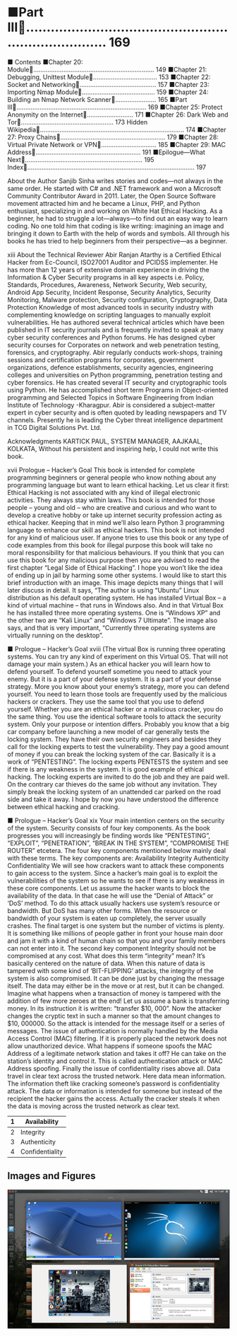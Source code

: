 # ■Part III......................................................................... 169

■ Contents
■Chapter 20: Module.................................................................... 149
■Chapter 21: Debugging, Unittest Module.................................... 153
■Chapter 22: Socket and Networking........................................... 157
■Chapter 23: Importing Nmap Module......................................... 159
■Chapter 24: Building an Nmap Network Scanner....................... 165
■Part III......................................................................... 169
■Chapter 25: Protect Anonymity on the Internet.......................... 171
■Chapter 26: Dark Web and Tor.................................................... 173
Hidden Wikipedia................................................................................. 174
■Chapter 27: Proxy Chains........................................................... 179
■Chapter 28: Virtual Private Network or VPN............................... 185
■Chapter 29: MAC Address........................................................... 191
■Epilogue—What Next.................................................................. 195
Index.............................................................................................. 197

About the Author
Sanjib Sinha writes stories and codes—not always in the same order.
He started with C# and .NET framework and won a Microsoft Community
Contributor Award in 2011. Later, the Open Source Software movement attracted him and
he became a Linux, PHP, and Python enthusiast, specializing in and working on White
Hat Ethical Hacking.
As a beginner, he had to struggle a lot—always—to find out an easy way to learn
coding. No one told him that coding is like writing: imagining an image and bringing it
down to Earth with the help of words and symbols.
All through his books he has tried to help beginners from their perspective—as a
beginner.

xiii
About the Technical
Reviewer
Abir Ranjan Atarthy is a Certified Ethical Hacker from Ec-Council, ISO27001 Auditor and
PCIDSS implementer.
He has more than 12 years of extensive domain experience in driving the
Information & Cyber Security programs in all key aspects i.e. Policy, Standards,
Procedures, Awareness, Network Security, Web security, Android App Security, Incident
Response, Security Analytics, Security Monitoring, Malware protection, Security
configuration, Cryptography, Data Protection Knowledge of most advanced tools in
security industry with complementing knowledge on scripting languages to manually
exploit vulnerabilities.
He has authored several technical articles which have been published in IT security
journals and is frequently invited to speak at many cyber security conferences and
Python forums.
He has designed cyber security courses for Corporates on network and web
penetration testing, forensics, and cryptography.
Abir regularly conducts work-shops, training sessions and certification programs
for corporates, government organizations, defence establishments, security agencies,
engineering colleges and universities on Python programming, penetration testing and
cyber forensics.
He has created several IT security and cryptographic tools using Python.
He has accomplished short term Programs in Object-oriented programming and
Selected Topics in Software Engineering from Indian Institute of Technology -Kharagpur.
Abir is considered a subject-matter expert in cyber security and is often quoted by
leading newspapers and TV channels.
Presently he is leading the Cyber threat intelligence department in TCG Digital
Solutions Pvt. Ltd.

Acknowledgments
KARTICK PAUL, SYSTEM MANAGER, AAJKAAL, KOLKATA, Without his persistent and
inspiring help, I could not write this book.

xvii
Prologue – Hacker’s Goal
This book is intended for complete programming beginners or general people who know
nothing about any programming language but want to learn ethical hacking.
Let us clear it first: Ethical Hacking is not associated with any kind of illegal
electronic activities. They always stay within laws. This book is intended for those people
– young and old – who are creative and curious and who want to develop a creative hobby
or take up internet security profession acting as ethical hacker. Keeping that in mind we’ll
also learn Python 3 programming language to enhance our skill as ethical hackers.
This book is not intended for any kind of malicious user. If anyone tries to use this
book or any type of code examples from this book for illegal purpose this book will take
no moral responsibility for that malicious behaviours.
If you think that you can use this book for any malicious purpose then you are
advised to read the first chapter “Legal Side of Ethical Hacking”. I hope you won’t like the
idea of ending up in jail by harming some other systems.
I would like to start this brief introduction with an image. This image depicts many
things that I will later discuss in detail. It says, “The author is using “Ubuntu” Linux
distribution as his default operating system. He has installed Virtual Box – a kind of
virtual machine – that runs in Windows also. And in that Virtual Box he has installed three
more operating systems. One is “Windows XP” and the other two are “Kali Linux” and
“Windows 7 Ultimate”. The image also says, and that is very important, “Currently three
operating systems are virtually running on the desktop”.

■ Prologue – Hacker’s Goal
xviii
(The virtual Box is running three operating systems. You can try any kind of
experiment on this Virtual OS. That will not damage your main system.)
As an ethical hacker you will learn how to defend yourself. To defend yourself
sometime you need to attack your enemy. But it is a part of your defense system. It is a
part of your defense strategy. More you know about your enemy’s strategy, more you
can defend yourself. You need to learn those tools are frequently used by the malicious
hackers or crackers. They use the same tool that you use to defend yourself.
Whether you are an ethical hacker or a malicious cracker, you do the same thing.
You use the identical software tools to attack the security system. Only your purpose or
intention differs.
Probably you know that a big car company before launching a new model of
car generally tests the locking system. They have their own security engineers and
besides they call for the locking experts to test the vulnerability. They pay a good
amount of money if you can break the locking system of the car. Basically it is a work
of “PENTESTING”. The locking experts PENTESTS the system and see if there is any
weakness in the system.
It is good example of ethical hacking. The locking experts are invited to do the
job and they are paid well. On the contrary car thieves do the same job without any
invitation. They simply break the locking system of an unattended car parked on the road
side and take it away. I hope by now you have understood the difference between ethical
hacking and cracking.

■ Prologue – Hacker’s Goal
xix
Your main intention centers on the security of the system. Security consists of four
key components. As the book progresses you will increasingly be finding words like
“PENTESTING”, “EXPLOIT”, “PENETRATION”, “BREAK IN THE SYSTEM”, “COMPROMISE
THE ROUTER” etcetera. The four key components mentioned below mainly deal with
these terms. The key components are:
Availability
Integrity
Authenticity
Confidentiality
We will see how crackers want to attack these components to gain access to the
system. Since a hacker’s main goal is to exploit the vulnerabilities of the system so he
wants to see if there is any weakness in these core components.
Let us assume the hacker wants to block the availability of the data. In that case he
will use the “Denial of Attack” or ‘DoS’ method. To do this attack usually hackers use
system’s resource or bandwidth. But DoS has many other forms. When the resource or
bandwidth of your system is eaten up completely, the server usually crashes. The final
target is one system but the number of victims is plenty. It is something like millions of
people gather in front your house main door and jam it with a kind of human chain so
that you and your family members can not enter into it.
The second key component Integrity should not be compromised at any cost. What
does this term “integrity” mean? It’s basically centered on the nature of data. When this
nature of data is tampered with some kind of ‘BIT-FLIPPING’ attacks, the integrity of the
system is also compromised. It can be done just by changing the message itself. The data
may either be in the move or at rest, but it can be changed. Imagine what happens when
a transaction of money is tampered with the addition of few more zeroes at the end! Let
us assume a bank is transferring money. In its instruction it is written: “transfer $10, 000”.
Now the attacker changes the cryptic text in such a manner so that the amount changes to
$10, 000000. So the attack is intended for the message itself or a series of messages.
The issue of authentication is normally handled by the Media Access Control (MAC)
filtering. If it is properly placed the network does not allow unauthorized device. What
happens if someone spoofs the MAC Address of a legitimate network station and takes it
off? He can take on the station’s identity and control it. This is called authentication attack
or MAC Address spoofing.
Finally the issue of confidentiality rises above all. Data travel in clear text across
the trusted network. Here data mean information. The information theft like cracking
someone’s password is confidentiality attack. The data or information is intended for
someone but instead of the recipient the hacker gains the access. Actually the cracker
steals it when the data is moving across the trusted network as clear text.

| 1 | Availability |
|---|---|
| 2 | Integrity |
| 3 | Authenticity |
| 4 | Confidentiality |



## Images and Figures

![Figure](../static/images/chapter_64_page_14_img_0.png)

